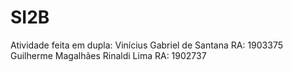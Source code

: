# SI2B

Atividade feita em dupla:
Vinícius Gabriel de Santana               RA: 1903375
Guilherme Magalhães Rinaldi Lima          RA: 1902737
